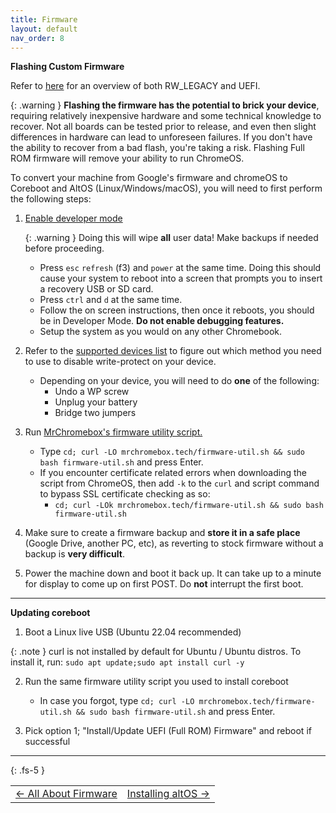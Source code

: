 ```yaml
---
title: Firmware
layout: default
nav_order: 8
---
```


**Flashing Custom Firmware**

Refer to [here](allaboutfirmware.html) for an overview of both RW_LEGACY and UEFI.

{: .warning }
**Flashing the firmware has the potential to brick your device**, requiring relatively inexpensive hardware and some technical knowledge to recover. Not all boards can be tested prior to release, and even then slight differences in hardware can lead to unforeseen failures. If you don't have the ability to recover from a bad flash, you're taking a risk. Flashing Full ROM firmware will remove your ability to run ChromeOS. 


To convert your machine from Google's firmware and chromeOS to Coreboot and AltOS (Linux/Windows/macOS), you will need to first perform the following steps:

1. [Enable developer mode](https://chromium.googlesource.com/chromiumos/docs/+/HEAD/developer_mode.md)

   {: .warning }
   Doing this will wipe **all** user data! Make backups if needed before proceeding.

    * Press `esc` `refresh` (f3) and `power` at the same time. Doing this should cause your system to reboot into a screen that prompts you to insert a recovery USB or SD card.
    * Press `ctrl` and `d` at the same time.
    * Follow the on screen instructions, then once it reboots, you should be in Developer Mode. **Do not enable debugging features.**
    * Setup the system as you would on any other Chromebook.
  
2. Refer to the [supported devices list](supported-devices.html) to figure out which method you need to use to disable write-protect on your device.
    * Depending on your device, you will need to do **one** of the following:
        * Undo a WP screw
        * Unplug your battery
        * Bridge two jumpers
        
3. Run [MrChromebox's firmware utility script.](https://mrchromebox.tech/#fwscript)
    * Type `cd; curl -LO mrchromebox.tech/firmware-util.sh && sudo bash firmware-util.sh` and press Enter.
    * If you encounter certificate related errors when downloading the script from ChromeOS, then add `-k` to the `curl` and script command to bypass SSL certificate checking as so:
        * `cd; curl -LOk mrchromebox.tech/firmware-util.sh && sudo bash firmware-util.sh`
4. Make sure to create a firmware backup and **store it in a safe place** (Google Drive, another PC, etc), as reverting to stock firmware without a backup is **very difficult**.
5. Power the machine down and boot it back up. It can take up to a minute for display to come up on first POST. Do **not** interrupt the first boot. 

-------

**Updating coreboot**

1. Boot a Linux live USB (Ubuntu 22.04 recommended)

  {: .note }
  curl is not installed by default for Ubuntu / Ubuntu distros. To install it, run: `sudo apt update;sudo apt install curl -y`

2. Run the same firmware utility script you used to install coreboot
   * In case you forgot, type `cd; curl -LO mrchromebox.tech/firmware-util.sh && sudo bash firmware-util.sh` and press Enter.

3. Pick option 1; "Install/Update UEFI (Full ROM) Firmware" and reboot if successful

-------

{: .fs-5 }

<table>
<tr>
<td class="navtable-l">
<a href="allaboutfirmware.html">← All About Firmware</a> 
</td>
<td class="navtable-r">
<a href="altos.html">Installing altOS →</a> 
</td>
</tr>
</table>
